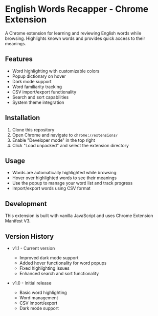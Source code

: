 # English Words Recapper - Chrome Extension

A Chrome extension for learning and reviewing English words while browsing. Highlights known words and provides quick access to their meanings.

## Features

- Word highlighting with customizable colors
- Popup dictionary on hover
- Dark mode support
- Word familiarity tracking
- CSV import/export functionality
- Search and sort capabilities
- System theme integration

## Installation

1. Clone this repository
2. Open Chrome and navigate to `chrome://extensions/`
3. Enable "Developer mode" in the top right
4. Click "Load unpacked" and select the extension directory

## Usage

- Words are automatically highlighted while browsing
- Hover over highlighted words to see their meanings
- Use the popup to manage your word list and track progress
- Import/export words using CSV format

## Development

This extension is built with vanilla JavaScript and uses Chrome Extension Manifest V3.

## Version History

- v1.1 - Current version
  - Improved dark mode support
  - Added hover functionality for word popups
  - Fixed highlighting issues
  - Enhanced search and sort functionality

- v1.0 - Initial release
  - Basic word highlighting
  - Word management
  - CSV import/export
  - Dark mode support